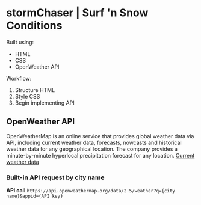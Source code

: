 # stormChaser | Surf 'n Snow Conditions
Built using:
- HTML
- CSS
- OpenWeather API

Workflow:
1. Structure HTML
2. Style CSS
3. Begin implementing API 


## OpenWeather API
OpenWeatherMap is an online service that provides global weather data via API, including current weather data, forecasts, nowcasts and historical weather data for any geographical location. The company provides a minute-by-minute hyperlocal precipitation forecast for any location.
[Current weather data](https://openweathermap.org/current#name)

### Built-in API request by city name
**API call**
`https://api.openweathermap.org/data/2.5/weather?q={city name}&appid={API key}`
